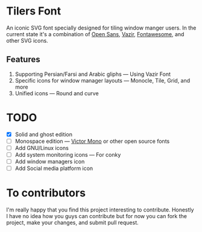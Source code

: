 # Tilers Font
An iconic SVG font specially designed for tiling window manger users. In the current state it's a combination of [Open Sans](https://fonts.google.com/specimen/Open+Sans?query=open+sans), [Vazir](https://github.com/rastikerdar/vazir-font), [Fontawesome](https://github.com/FortAwesome/Font-Awesome), and other SVG icons.

## Features
1. Supporting Persian/Farsi and Arabic gliphs  — Using Vazir Font
2. Specific icons for window manager layouts — Monocle, Tile, Grid, and more 
3. Unified icons — Round and curve

# TODO
- [X] Solid and ghost edition
- [ ] Monospace edition — [Victor Mono](https://github.com/rubjo/victor-mono) or other open source fonts
- [ ] Add GNU/Linux icons
- [ ] Add system monitoring icons — For conky
- [ ] Add window managers icon
- [ ] Add Social media platform icon

# To contributors 
I'm really happy that you find this project interesting to contribute. Honestly I have no idea how you guys can contribute but for now you can fork the project, make your changes, and submit pull request.
